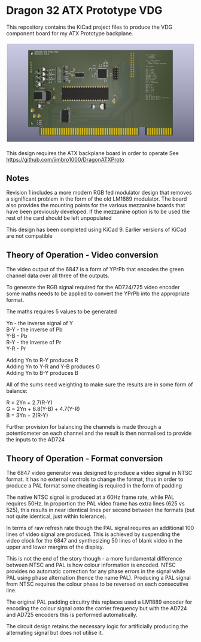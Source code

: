 # Dragon 32 ATX Prototype VDG

This repository contains the KiCad project files
to produce the VDG component board for my
ATX Prototype backplane.

![Render of PCB top](./DragonATXProtoVDG.png)

This design requires the ATX backplane board in order 
to operate
See https://github.com/jimbro1000/DragonATXProto

## Notes

Revision 1 includes a more modern RGB fed modulator
design that removes a significant problem in the 
form of the old LM1889 modulator. The board also
provides the mounting points for the various mezzanine
boards that have been previously developed. If the
mezzanine option is to be used the rest of the card
should be left unpopulated

This design has been completed using KiCad 9. Earlier
versions of KiCad are not compatible

## Theory of Operation - Video conversion

The video output of the 6847 is a form of YPrPb that
encodes the green channel data over all three of the
outputs.

To generate the RGB signal required for the AD724/725
video encoder some maths needs to be applied to
convert the YPrPb into the appropriate format.

The maths requires 5 values to be generated

Yn - the inverse signal of Y  
B-Y - the inverse of Pb  
Y-B - Pb  
R-Y - the inverse of Pr  
Y-R - Pr

Adding Yn to R-Y produces R  
Adding Yn to Y-R and Y-B produces G  
Adding Yn to B-Y produces B

All of the sums need weighting to make sure the results
are in some form of balance:

R = 2Yn + 2.7(R-Y)  
G = 2Yn + 6.8(Y-B) + 4.7(Y-R)  
B = 3Yn + 2(R-Y)

Further provision for balancing the channels is made
through a potentiometer on each channel and the result
is then normalised to provide the inputs to the AD724

## Theory of Operation - Format conversion

The 6847 video generator was designed to produce a 
video signal in NTSC format. It has no external controls
to change the format, thus in order to produce a PAL
format some cheating is required in the form of padding

The native NTSC signal is produced at a 60Hz frame rate,
while PAL requires 50Hz. In proportion the PAL video
frame has extra lines (625 vs 525), this results in near
identical lines per second between the formats (but not 
quite identical, just within tolerance).

In terms of raw refresh rate though the PAL signal 
requires an additional 100 lines of video signal are 
produced. This is achieved by suspending the video clock
for the 6847 and synthesizing 50 lines of blank video in
the upper and lower margins of the display.

This is not the end of the story though - a more fundamental
difference between NTSC and PAL is how colour information
is encoded. NTSC provides no automatic correction for any
phase errors in the signal while PAL using phase alternation
(hence the name PAL). Producing a PAL signal from NTSC 
requires the colour phase to be reversed on each consecutive
line.

The original PAL padding circuitry this replaces used a
LM1889 encoder for encoding the colour signal onto the
carrier frequency but with the AD724 and AD725 encoders
this is performed automatically.

The circuit design retains the necessary logic for
artificially producing the alternating signal but does
not utilise it.

